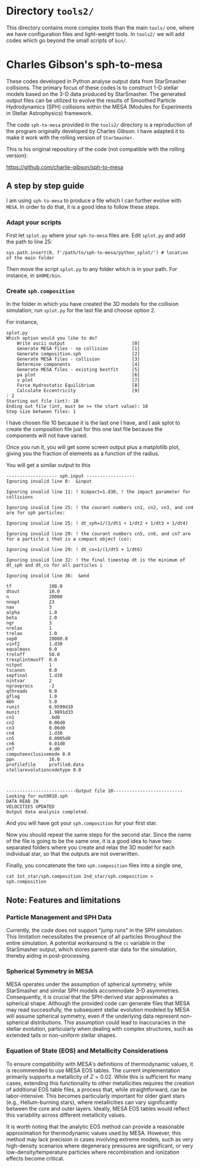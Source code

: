 # Directory `tools2/` 

This directory contains more complex tools than the main `tools/` one,
where we have configuration files and light-weight tools. In `tools2/`
we will add codes which go beyond the small scripts of `bin/`.

# Charles Gibson's sph-to-mesa

These codes developed in Python analyse output data from StarSmasher
collisions. The primary focus of these codes is to construct 1-D stellar models
based on the 3-D data produced by StarSmasher. The generated output files can
be utilized to evolve the results of Smoothed Particle Hydrodynamics (SPH)
collisions within the MESA (Modules for Experiments in Stellar Astrophysics)
framework.

The code `sph-to-mesa` provided in the `tools2/` directory is a reproduction of
the program originally developed by Charles Gibson.  I have adapted it to make
it work with the rolling version of `StarSmasher`.

This is his original repository of the code (not compatible with the rolling version):

<a href="https://github.com/charlie-gibson/sph-to-mesa">https://github.com/charlie-gibson/sph-to-mesa</a>

## A step by step guide

I am using `sph-to-mesa` to produce a file which I can further evolve with `MESA`. In order to do that,
it is a good idea to follow these steps.

### Adapt your scripts

First let `splot.py` where your `sph-to-mesa` files are. Edit `splot.py` and add the path
to line 25:

```
sys.path.insert(0, f'/path/to/sph-to-mesa/python_splot/') # location of the main folder
```

Then move the script `splot.py` to any folder which is in your path. For
instance, in `$HOME/bin`.

### Create `sph.composition`

In the folder in which you have created the 3D models for the collision simulation,
run `splot.py` for the last file and choose option 2. 

For instance,

```
splot.py 
Which option would you like to do?
    Write ascii output                         [0] 
    Generate MESA files - no collision         [1] 
    Generate composition.sph                   [2] 
    Generate MESA files - collision            [3] 
    Determine components                       [4] 
    Generate MESA files - existing bestfit     [5] 
    pa plot                                    [6] 
    v plot                                     [7] 
    Force Hydrostatic Equilibrium              [8] 
    Calculate Eccentricity                     [9] 
: 2
Starting out file (int): 10
Ending out file (int, must be >= the start value): 10
Step size between files: 1
```

I have chosen file 10 because it is the last one I have, and I ask splot to
create the composition file just for this one last file because the components
will not have varied.

Once you run it, you will get some screen output plus a matplotlib plot,
giving you the fraction of elements as a function of the radius.

You will get a similar output to this

```
------------------- sph.input ------------------
Ignoring invalid line 0:  &input

Ignoring invalid line 11: ! bimpact=1.d30, ! the impact parameter for collisions

Ignoring invalid line 25: ! the courant numbers cn1, cn2, cn3, and cn4 are for sph particles:

Ignoring invalid line 25: ! dt_sph=1/(1/dt1 + 1/dt2 + 1/dt3 + 1/dt4)

Ignoring invalid line 29: ! the courant numbers cn5, cn6, and cn7 are for a particle i that is a compact object (co):

Ignoring invalid line 29: ! dt_co=1/(1/dt5 + 1/dt6)

Ignoring invalid line 32: ! the final timestep dt is the minimum of dt_sph and dt_co for all particles i

Ignoring invalid line 36:  &end

tf              100.0
dtout           10.0
n               20000
nnopt           23
nav             3
alpha           1.0
beta            2.0
ngr             3
nrelax          1
trelax          1.0
sep0            20000.0
vinf2           1.d30
equalmass       0.0
treloff         50.0
tresplintmuoff  0.0
nitpot          1
tscanon         0.0
sepfinal        1.d30
nintvar         2
ngravprocs      -2
qthreads        0.0
gflag           1.0
mbh             5.0
runit           6.9599d10
munit           1.9891d33
cn1             .6d0
cn2             0.06d0
cn3             0.06d0
cn4             1.d30
cn5             0.0005d0
cn6             0.01d0
cn7             4.d0
computeexclusivemode 0.0
ppn             16.0
profilefile     profile8.data
stellarevolutioncodetype 0.0



--------------------------Output file 10--------------------------
Looking for out0010.sph
DATA READ IN
VELOCITIES UPDATED
Output data analysis completed.
```

And you will have got your `sph.composition` for your first star.

Now you should repeat the same steps for the second star. Since the name of the
file is going to be the same one, it is a good idea to have two separated
folders where you create and relax the 3D model for each individual star, so
that the outputs are not overwritten.

Finally, you concatenate the two `sph.composition` files into a single one,

```
cat 1st_star/sph.composition 2nd_star/sph.composition > sph.composition
```



## Note: Features and limitations

### Particle Management and SPH Data

Currently, the code does not support "jump runs" in the SPH simulation. This
limitation necessitates the presence of all particles throughout the entire
simulation. A potential workaround is the `cc` variable in the StarSmasher
output, which stores parent-star data for the simulation, thereby aiding in
post-processing.

### Spherical Symmetry in MESA

MESA operates under the assumption of spherical symmetry, while StarSmasher and
similar SPH models accommodate 3-D asymmetries. Consequently, it is crucial
that the SPH-derived star approximates a spherical shape. Although the provided
code can generate files that MESA may read successfully, the subsequent stellar
evolution modeled by MESA will assume spherical symmetry, even if the
underlying data represent non-spherical distributions. This assumption could
lead to inaccuracies in the stellar evolution, particularly when dealing with
complex structures, such as extended tails or non-uniform stellar shapes.

### Equation of State (EOS) and Metallicity Considerations

To ensure compatibility with MESA's definitions of thermodynamic values, it is
recommended to use MESA EOS tables. The current implementation primarily
supports a metallicity of $Z=0.02$. While this is sufficient for many cases,
extending this functionality to other metallicities requires the creation of
additional EOS table files, a process that, while straightforward, can be
labor-intensive. This becomes particularly important for older giant stars
(e.g., Helium-burning stars), where metallicities can vary significantly
between the core and outer layers. Ideally, MESA EOS tables would reflect this
variability across different metallicity values.

It is worth noting that the analytic EOS method can provide a reasonable
approximation for thermodynamic values used by MESA. However, this method may
lack precision in cases involving extreme models, such as very high-density
scenarios where degeneracy pressures are significant, or very
low-density/temperature particles where recombination and ionization effects
become critical.


